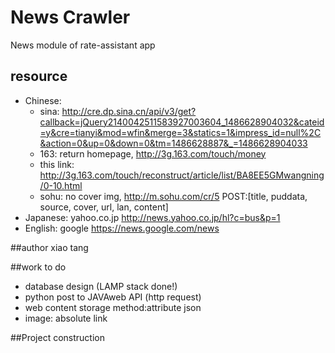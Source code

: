 # News Crawler

News module of rate-assistant app
## resource
- Chinese:
	- sina: http://cre.dp.sina.cn/api/v3/get?callback=jQuery2140042511583927003604_1486628904032&cateid=y&cre=tianyi&mod=wfin&merge=3&statics=1&impress_id=null%2C&action=0&up=0&down=0&tm=1486628887&_=1486628904033
	- 163: return homepage, http://3g.163.com/touch/money
	- this link: http://3g.163.com/touch/reconstruct/article/list/BA8EE5GMwangning/0-10.html
	- sohu: no cover img, http://m.sohu.com/cr/5
POST:[title, puddata, source, cover, url, lan, content]
- Japanese: yahoo.co.jp http://news.yahoo.co.jp/hl?c=bus&p=1
- English: google https://news.google.com/news

##author
xiao tang

##work to do
- database design (LAMP stack done!)
- python post to JAVAweb API (http request)
- web content storage method:attribute json 
- image: absolute link

##Project construction
